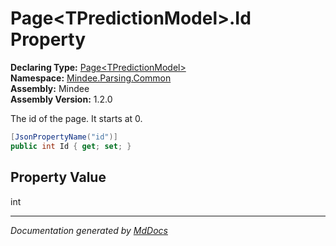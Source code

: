 ﻿<!--  
  <auto-generated>   
    The contents of this file were generated by a tool.  
    Changes to this file may be list if the file is regenerated  
  </auto-generated>   
-->

# Page\<TPredictionModel\>.Id Property

**Declaring Type:** [Page\<TPredictionModel\>](../index.md)  
**Namespace:** [Mindee.Parsing.Common](../../index.md)  
**Assembly:** Mindee  
**Assembly Version:** 1.2.0

The id of the page. It starts at 0.

```csharp
[JsonPropertyName("id")]
public int Id { get; set; }
```

## Property Value

int

___

*Documentation generated by [MdDocs](https://github.com/ap0llo/mddocs)*
